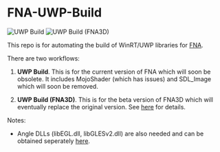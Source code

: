 # FNA-UWP-Build

![UWP Build](https://github.com/clarvalon/FNA-UWP-Build/workflows/UWP%20Build/badge.svg)
![UWP Build (FNA3D)](https://github.com/clarvalon/FNA-UWP-Build/workflows/UWP%20Build%20(FNA3D)/badge.svg)

This repo is for automating the build of WinRT/UWP libraries for [FNA](https://fna-xna.github.io/).

There are two workflows:

1.  **UWP Build**.  This is for the current version of FNA which will soon be obsolete.  It includes MojoShader (which has issues) and SDL_Image which will soon be removed.

2.  **UWP Build (FNA3D)**.  This is for the beta version of FNA3D which will eventually replace the original version.  See [here](https://github.com/FNA-XNA/FNA/wiki/BETA:-FNA3D) for details. 

Notes:

* Angle DLLs (libEGL.dll, libGLESv2.dll) are also needed and can be obtained seperately [here](https://github.com/cybik/angle-bootstraps/actions?query=workflow%3A%22Matrixed+UWP+Build%22).
